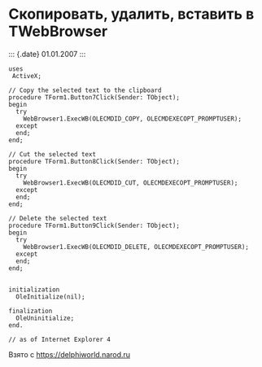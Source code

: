Скопировать, удалить, вставить в TWebBrowser
============================================

::: {.date}
01.01.2007
:::

    uses 
     ActiveX; 
     
    // Copy the selected text to the clipboard 
    procedure TForm1.Button7Click(Sender: TObject); 
    begin 
      try 
        WebBrowser1.ExecWB(OLECMDID_COPY, OLECMDEXECOPT_PROMPTUSER); 
      except 
      end; 
    end; 
     
    // Cut the selected text 
    procedure TForm1.Button8Click(Sender: TObject); 
    begin 
      try 
        WebBrowser1.ExecWB(OLECMDID_CUT, OLECMDEXECOPT_PROMPTUSER); 
      except 
      end; 
    end; 
     
    // Delete the selected text 
    procedure TForm1.Button9Click(Sender: TObject); 
    begin 
      try 
        WebBrowser1.ExecWB(OLECMDID_DELETE, OLECMDEXECOPT_PROMPTUSER); 
      except 
      end; 
    end; 
     
     
    initialization 
      OleInitialize(nil); 
     
    finalization 
      OleUninitialize; 
    end. 
     
    // as of Internet Explorer 4

Взято с <https://delphiworld.narod.ru>
